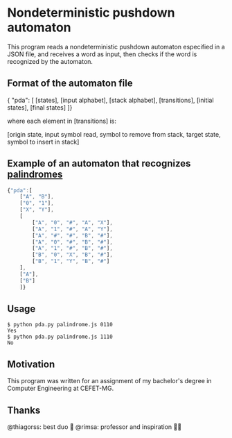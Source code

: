 # Nondeterministic pushdown automaton

This program reads a nondeterministic pushdown automaton especified in a JSON file, and receives a word as input, then checks if the word is recognized by the automaton.

## Format of the automaton file

{ "pda": [
 [states],
 [input alphabet],
 [stack alphabet],
 [transitions],
 [initial states],
 [final states]
]}

where each element in [transitions] is:

[origin state, input symbol read, symbol to remove from stack, target state, symbol to insert in stack]

## Example of an automaton that recognizes [palindromes](palindrome.js "palindrome.js")

```javascript
{"pda":[
    ["A", "B"],
    ["0", "1"],
    ["X", "Y"],
    [
        ["A", "0", "#", "A", "X"],
        ["A", "1", "#", "A", "Y"],
        ["A", "#", "#", "B", "#"],
        ["A", "0", "#", "B", "#"],
        ["A", "1", "#", "B", "#"],
        ["B", "0", "X", "B", "#"],
        ["B", "1", "Y", "B", "#"]
    ],
    ["A"],
    ["B"]
    ]}
```
## Usage

```shell
$ python pda.py palindrome.js 0110
Yes
$ python pda.py palindrome.js 1110
No
```

## Motivation

This program was written for an assignment of my bachelor's degree in Computer Engineering at CEFET-MG.

## Thanks

@thiagorss: best duo :beers:
@rimsa: professor and inspiration :man_teacher: